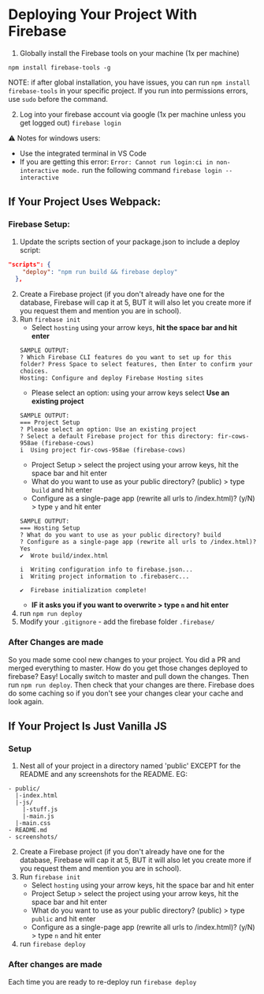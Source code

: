 # Deploying Your Project With Firebase

1.  Globally install the Firebase tools on your machine (1x per machine)

`npm install firebase-tools -g`

NOTE: if after global installation, you have issues, you can run `npm install firebase-tools` in your specific project. If you run into permissions errors, use `sudo` before the command.

2.  Log into your firebase account via google (1x per machine unless you get logged out)
`firebase login`

:warning: Notes for windows users:
* Use the integrated terminal in VS Code
* If you are getting this error: `Error: Cannot run login:ci in non-interactive mode.` run the following command `firebase login --interactive`

## If Your Project Uses Webpack:
### Firebase Setup:
1. Update the scripts section of your package.json to include a deploy script:
```json
"scripts": {
    "deploy": "npm run build && firebase deploy"
  },
```
2. Create a Firebase project (if you don't already have one for the database, Firebase will cap it at 5, BUT it will also let you create more if you request them and mention you are in school).
3. Run `firebase init`
    * Select `hosting` using your arrow keys, **hit the space bar and hit enter**
    ```
    SAMPLE OUTPUT:
    ? Which Firebase CLI features do you want to set up for this folder? Press Space to select features, then Enter to confirm your choices. 
    Hosting: Configure and deploy Firebase Hosting sites
    ```
    * Please select an option: using your arrow keys select **Use an existing project**
    ```
    SAMPLE OUTPUT:
    === Project Setup
    ? Please select an option: Use an existing project
    ? Select a default Firebase project for this directory: fir-cows-958ae (firebase-cows)
    i  Using project fir-cows-958ae (firebase-cows)
    ```
    * Project Setup > select the project using your arrow keys, hit the space bar and hit enter
    * What do you want to use as your public directory? (public) > type `build` and hit enter
    * Configure as a single-page app (rewrite all urls to /index.html)? (y/N) > type `y` and hit enter
    ```
    SAMPLE OUTPUT:
    === Hosting Setup
    ? What do you want to use as your public directory? build
    ? Configure as a single-page app (rewrite all urls to /index.html)? Yes
    ✔  Wrote build/index.html

    i  Writing configuration info to firebase.json...
    i  Writing project information to .firebaserc...

    ✔  Firebase initialization complete!
    ```
    * **IF it asks you if you want to overwrite > type `n` and hit enter**
4. run `npm run deploy`
5. Modify your `.gitignore` - add the firebase folder `.firebase/`

### After Changes are made
So you made some cool new changes to your project.  You did a PR and merged everything to master.  How do you get those changes deployed to firebase?  Easy!  Locally switch to master and pull down the changes.  Then run `npm run deploy`.  Then check that your changes are there.  Firebase does do some caching so if you don't see your changes clear your cache and look again.

## If Your Project Is Just Vanilla JS
### Setup
1.  Nest all of your project in a directory named 'public' EXCEPT for the README and any screenshots for the README. EG:
```
- public/
  |-index.html
  |-js/
    |-stuff.js
    |-main.js
  |-main.css
- README.md
- screenshots/
```
2. Create a Firebase project (if you don't already have one for the database, Firebase will cap it at 5, BUT it will also let you create more if you request them and mention you are in school).
3. Run `firebase init`
    * Select `hosting` using your arrow keys, hit the space bar and hit enter
    * Project Setup > select the project using your arrow keys, hit the space bar and hit enter
    * What do you want to use as your public directory? (public) > type `public` and hit enter
    * Configure as a single-page app (rewrite all urls to /index.html)? (y/N) > type `n` and hit enter
4. run `firebase deploy`

### After changes are made
Each time you are ready to re-deploy run `firebase deploy`


